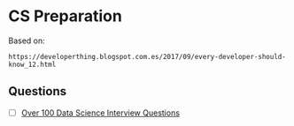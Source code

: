 # CS Preparation

Based on:
```
https://developerthing.blogspot.com.es/2017/09/every-developer-should-know_12.html
```

## Questions
- [ ] [Over 100 Data Science Interview Questions](http://www.learndatasci.com/data-science-interview-questions)
